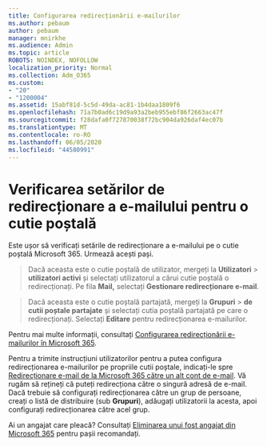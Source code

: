```yaml
---
title: Configurarea redirecționării e-mailurilor
ms.author: pebaum
author: pebaum
manager: mnirkhe
ms.audience: Admin
ms.topic: article
ROBOTS: NOINDEX, NOFOLLOW
localization_priority: Normal
ms.collection: Adm_O365
ms.custom:
- "20"
- "1200004"
ms.assetid: 15abf81d-5c5d-49da-ac81-1b4daa1809f6
ms.openlocfilehash: 71a7b0ad6c19d9a93a2beb955ebf86f2663ac47f
ms.sourcegitcommit: f28dafa0f727870038f72bc904da926daf4ec07b
ms.translationtype: MT
ms.contentlocale: ro-RO
ms.lasthandoff: 06/05/2020
ms.locfileid: "44580991"
---
```

# <a name="check-the-email-forwarding-settings-for-a-mailbox"></a>Verificarea setărilor de redirecționare a e-mailului pentru o cutie poștală

Este ușor să verificați setările de redirecționare a e-mailului pe o cutie poștală Microsoft 365. Urmează acești pași.
  
> Dacă aceasta este o cutie poștală de utilizator, mergeți la **Utilizatori** \> **utilizatori activi** și selectați utilizatorul a cărui cutie poștală o redirecționați. Pe fila **Mail,** selectați **Gestionare redirecționare e-mail**.

> Dacă aceasta este o cutie poștală partajată, mergeți la **Grupuri** \> **de cutii poștale partajate** și selectați cutia poștală partajată pe care o redirecționați. Selectați **Editare** pentru redirecționarea e-mailurilor.

Pentru mai multe informații, consultați [Configurarea redirecționării e-mailurilor în Microsoft 365](https://docs.microsoft.com/microsoft-365/admin/email/configure-email-forwarding).
  
Pentru a trimite instrucțiuni utilizatorilor pentru a putea configura redirecționarea e-mailurilor pe propriile cutii poștale, indicați-le spre [Redirecționare e-mail de la Microsoft 365 către un alt cont de e-mail](https://support.office.com/article/Forward-email-from-Office-365-to-another-email-account-1ed4ee1e-74f8-4f53-a174-86b748ff6a0e). Vă rugăm să rețineți că puteți redirecționa către o singură adresă de e-mail. Dacă trebuie să configurați redirecționarea către un grup de persoane, creați o listă de distribuire (sub **Grupuri**), adăugați utilizatorii la acesta, apoi configurați redirecționarea către acel grup.
  
Ai un angajat care pleacă? Consultați [Eliminarea unui fost angajat din Microsoft 365](https://docs.microsoft.com/microsoft-365/admin/add-users/remove-former-employee) pentru pașii recomandați.